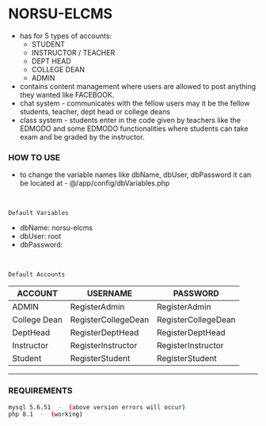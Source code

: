 # NORSU-ELCMS
- has for 5 types of accounts: 
    - STUDENT
    - INSTRUCTOR / TEACHER
    - DEPT HEAD
    - COLLEGE DEAN
    - ADMIN
- contains content management where users are allowed to post anything they wanted like FACEBOOK.
- chat system - communicates with the fellow users may it be the fellow students, teacher, dept head or college deans
- class system - students enter in the code given by teachers like the EDMODO and some EDMODO functionalities where students can take exam and be graded by the instructor.

### HOW TO USE
- to change the variable names like dbName, dbUser, dbPassword it can be located at - @/app/config/dbVariables.php 

<br />

`Default Variables`
- dbName: norsu-elcms
- dbUser: root
- dbPassword: 

<br />

`Default Accounts`

| ACCOUNT | USERNAME | PASSWORD |
|----------|----------|----------|
| ADMIN | RegisterAdmin | RegisterAdmin|
| College Dean | RegisterCollegeDean | RegisterCollegeDean |
| DeptHead | RegisterDeptHead | RegisterDeptHead |
| Instructor | RegisterInstructor | RegisterInstructor |
| Student | RegisterStudent | RegisterStudent |


----
### REQUIREMENTS


```bash 
mysql 5.6.51  -  (above version errors will occur)
php 8.1  -  (working)
```